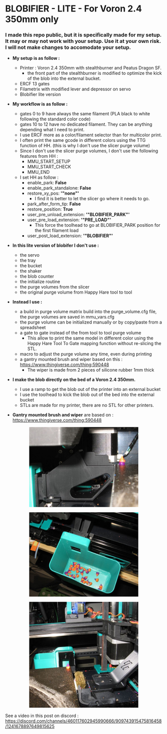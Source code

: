 # **BLOBIFIER - LITE - For Voron 2.4 350mm only**

### **I made this repo public, but it is specifically made for my setup. It may or may not work with your setup. Use it at your own risk. I will not make changes to accomodate your setup.** 

* **My setup is as follow :** 
  * Printer : Voron 2.4 350mm with stealthburner and Peatus Dragon SF.
    * the front part of the stealthburner is modified to optimize the kick of the blob into the external bucket.
  * ERCF 13 gates
  * Filametrix with modified lever and depressor on servo
  * Blobifier lite version
* **My workflow is as follow :**
  * gates 0 to 9 have always the same filament (PLA black to white following the standard color code)
  * gates 10 to 12 have no dedicated filament. They can be anything depending what I need to print.
  * I use ERCF more as a color/filament selector than for multicolor print.
  * I often print the same gcode in different colors using the TTG function of HH. (this is why I don't use the slicer purge volume)
  * Since I don't use the slicer purge volumes, I don't use the following features from HH : 
    * MMU_START_SETUP
    * MMU_START_CHECK
    * MMU_END
  * I set HH as follow : 
    *  enable_park: **False**
    *  enable_park_standalone: **False**
    *  restore_xy_pos: **'"none"'**
       *  I find it is better to let the slicer go where it needs to go.
    *  park_after_form_tip: **False**
    *  restore_position: **True**
    *  user_pre_unload_extension: **'"BLOBIFIER_PARK"'**
    *  user_pre_load_extension: **'"PRE_LOAD"'**
       *  This force the toolhead to go at BLOBIFIER_PARK position for the first filament load
    *  user_post_load_extension: **'"BLOBIFIER"'**
   
       

* **In this lite version of blobifer I don't use :**
   * the servo
   * the tray
   * the bucket
   * the shaker
   * the blob counter
   * the initialize routine
   * the purge volumes from the slicer
   * the original purge volume from Happy Hare tool to tool
  
 * **Instead I use :**
   *  a build in purge volume matrix build into the purge_volume.cfg file, the purge volumes are saved in mmu_vars.cfg
   *  the purge volume can be initialized manually or by copy/paste from a spreadsheet 
   *  a gate to gate instead of the from tool to tool purge volume
      *  This allow to print the same model in different color using the Happy Hare Tool To Gate mapping function without re-slicing the STL.
   *  macro to adjust the purge volume any time, even during printing
   *  a gantry mounted brush and wiper based on this : https://www.thingiverse.com/thing:590448
      *  The wiper is made from 2 pieces of silicone rubber 1mm thick
  
* **I make the blob directly on the bed of a Voron 2.4 350mm.**
  * I use a ramp to get the blob out of the printer into an external bucket
  * I use the toolhead to kick the blob out of the bed into the external bucket
  * STLs are made for my printer, there are no STL for other printers.








* **Gantry mounted brush and wiper** are based on : https://www.thingiverse.com/thing:590448


<p align=center><img src="Images/Ramp.JPG" width="350" alt="Ramp.JPG">
<p align=center><img src="Images/Bucket.JPG" width="350" alt="Bucket.JPG">
<p align=center><img src="Images/Brush.JPG" width="350" alt="Brush.JPG">

See a video in this post on discord : https://discord.com/channels/460117602945990666/909743915475816458/1241678897649815625
